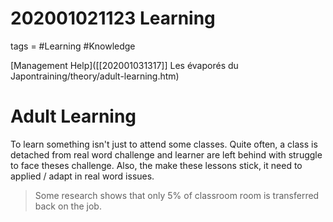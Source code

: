 # 202001021123 Learning
tags = #Learning #Knowledge 


[Management Help]([[202001031317]] Les évaporés du Japontraining/theory/adult-learning.htm)

# Adult Learning

To learn something isn't just to attend some classes.
Quite often, a class is detached from real word challenge and learner are left behind with struggle to face theses challenge.
Also, the make these lessons stick, it need to applied / adapt in real word issues.
>Some research shows that only 5% of classroom room is transferred back on the job.